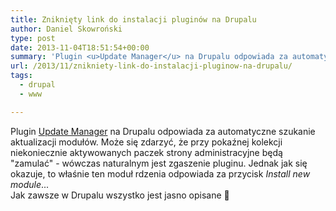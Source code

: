 ```yaml
---
title: Zniknięty link do instalacji pluginów na Drupalu
author: Daniel Skowroński
type: post
date: 2013-11-04T18:51:54+00:00
summary: 'Plugin <u>Update Manager</u> na Drupalu odpowiada za automatyczne szukanie aktualizacji modułów. Może się zdarzyć, że przy pokaźnej kolekcji niekoniecznie aktywowanych paczek strony administracyjne będą &quot;zamulać&quot; - wówczas naturalnym jest zgaszenie pluginu. Jednak jak się okazuje, to właśnie ten moduł rdzenia odpowiada za przycisk <i>Install new module</i>...'
url: /2013/11/znikniety-link-do-instalacji-pluginow-na-drupalu/
tags:
  - drupal
  - www

---
```

Plugin <u>Update Manager</u> na Drupalu odpowiada za automatyczne szukanie aktualizacji modułów. Może się zdarzyć, że przy pokaźnej kolekcji niekoniecznie aktywowanych paczek strony administracyjne będą "zamulać" - wówczas naturalnym jest zgaszenie pluginu. Jednak jak się okazuje, to właśnie ten moduł rdzenia odpowiada za przycisk _Install new module_...  
Jak zawsze w Drupalu wszystko jest jasno opisane 🙁
